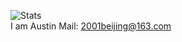 ![Stats](https://github-readme-stats.vercel.app/api?username=austin0072009&show_icons=true&theme=ocean_dark)  
I am Austin
Mail: 
      2001beijing@163.com
